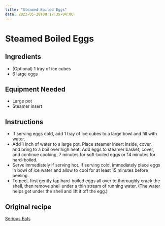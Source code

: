 ```yaml
---
title: "Steamed Boiled Eggs"
date: 2023-05-28T08:17:39-04:00
---
```


# Steamed Boiled Eggs

## Ingredients

- (Optional) 1 tray of ice cubes
- 6 large eggs

## Equipment Needed

- Large pot
- Steamer insert

## Instructions

- If serving eggs cold, add 1 tray of ice cubes to a large bowl and fill with water.
- Add 1 inch of water to a large pot. Place steamer insert inside, cover, and bring to a boil over high heat. Add eggs to steamer basket, cover, and continue cooking, 7 minutes for soft-boiled eggs or 14 minutes for hard-boiled.
- Serve immediately if serving hot. If serving cold, immediately place eggs in bowl of ice water and allow to cool for at least 15 minutes before peeling.
- To peel, first gently tap hard-boiled eggs all over to thoroughly crack the shell, then remove shell under a thin stream of running water. (The water helps get under the shell and lift it off the egg.)

## Original recipe

[Serious Eats](https://www.seriouseats.com/steamed-hard-boiled-eggs-recipe)
